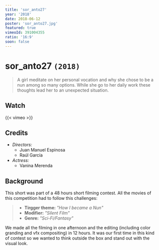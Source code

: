 ```yaml
---
title: 'sor_anto27'
year: '2018'
date: 2018-06-12
poster: 'sor_anto27.jpg'
featured: true
vimeoId: 391004355
ratio: '16:9'
soon: false
---
```


<!-- breadcrumb -->

# sor_anto27 `(2018)`

> A girl meditate on her personal vocation and why she chose to be a nun among so
> many options. While she go to her daily work these thoughts lead her to an
> unexpected situation.

## Watch

{{< vimeo >}}

## Credits

- *Directors:*
    - Juan Manuel Espinosa
    - Raúl García
- *Actress:*
    - Vanina Merenda

## Background

This short was part of a 48 hours short filming contest. All the movies of this
competition had to follow this challenges:

> - **Tirgger theme:** _"How I became a Nun"_
> - **Modifier:** _"Silent Film"_
> - **Genre:** _"Sci-Fi/Fantasy"_

We made all the filming in one afternoon and the editing (including color
granding and vfx compositing) in 12 hours. It was our first time in this kind of
contest so we wanted to think outside the box and stand out with the visual
look.
